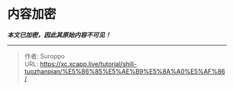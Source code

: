 # 内容加密

***本文已加密，因此其原始内容不可见！***

---

> 作者: Suroppo  
> URL: https://xc.xcapp.live/tutorial/shili-tuozhanpian/%E5%86%85%E5%AE%B9%E5%8A%A0%E5%AF%86/  

